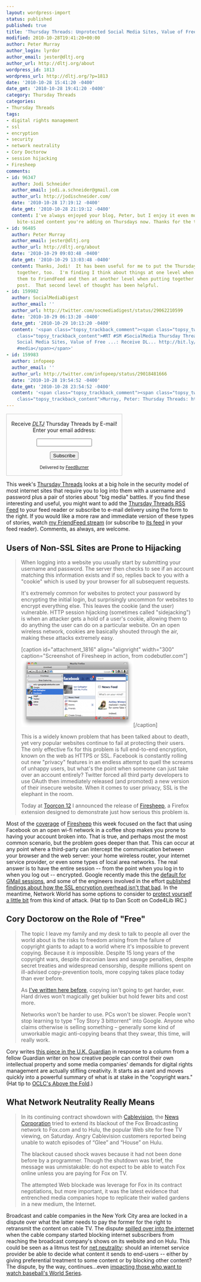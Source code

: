 ```yaml
---
layout: wordpress-import
status: published
published: true
title: 'Thursday Threads: Unprotected Social Media Sites, Value of Free, and Real Life Net Neutrality'
modified: 2010-10-28T19:41:20+00:00
author: Peter Murray
author_login: lyrdor
author_email: jester@dltj.org
author_url: http://dltj.org/about
wordpress_id: 1813
wordpress_url: http://dltj.org/?p=1813
date: '2010-10-28 15:41:20 -0400'
date_gmt: '2010-10-28 19:41:20 -0400'
category: Thursday Threads
categories:
- Thursday Threads
tags:
- digital rights management
- ssl
- encryption
- security
- network neutrality
- Cory Doctorow
- session hijacking
- Firesheep
comments:
- id: 96347
  author: Jodi Schneider
  author_email: jodi.a.schneider@gmail.com
  author_url: http://jodischneider.com/
  date: '2010-10-28 17:19:12 -0400'
  date_gmt: '2010-10-28 21:19:12 -0400'
  content: I've always enjoyed your blog, Peter, but I enjoy it even more with the
    bite-sized content you're adding on Thursdays now. Thanks for the tips!
- id: 96485
  author: Peter Murray
  author_email: jester@dltj.org
  author_url: http://dltj.org/about
  date: '2010-10-29 09:03:48 -0400'
  date_gmt: '2010-10-29 13:03:48 -0400'
  content: Thanks, Jodi!  It has been useful for me to put the Thursday Threads posts
    together, too.  I'm finding I think about things at one level when initially posting
    them to FriendFeed and then at another level when putting together the weekly
    post.  That second level of thought has been helpful.
- id: 159982
  author: SocialMediaDigest
  author_email: ''
  author_url: http://twitter.com/socmediadigest/status/29062210599
  date: '2010-10-29 06:13:20 -0400'
  date_gmt: '2010-10-29 10:13:20 -0400'
  content: '<span class="topsy_trackback_comment"><span class="topsy_twitter_username"><span
    class="topsy_trackback_content">#RT #SM #SocialMedia Thursday Threads: Unprotected
    Social Media Sites, Value of Free ...: Receive DL... http://bit.ly/94nqbe #social
    #media</span></span>'
- id: 159983
  author: infopeep
  author_email: ''
  author_url: http://twitter.com/infopeep/status/29018481666
  date: '2010-10-28 19:54:52 -0400'
  date_gmt: '2010-10-28 23:54:52 -0400'
  content: '<span class="topsy_trackback_comment"><span class="topsy_twitter_username"><span
    class="topsy_trackback_content">Murray, Peter: Thursday Threads: http://bit.ly/dlKhx5</span></span>'
---
```

<div id="feedburner-thursday-threads-email" class="wp-caption alignright" style="width: 310px;">
<form style="border:1px solid #ccc;padding:3px;text-align:center;" action="http://feedburner.google.com/fb/a/mailverify" method="post" target="popupwindow" onsubmit="window.open('http://feedburner.google.com/fb/a/mailverify?uri=thursday-threads', 'popupwindow', 'scrollbars=yes,width=550,height=520');return true">
<p>Receive <i><acronym title="Disruptive Library Technology Jester">DLTJ</acronym></i> Thursday Threads by E-mail!  Enter your email address:</p>
<p><input type="text" style="width:140px" name="email"/></p>
<p><input type="hidden" value="thursday-threads" name="uri"/><input type="hidden" name="loc" value="en_US"/><input type="submit" value="Subscribe" />
<p style="font-size: 80%">Delivered by <a href="http://feedburner.google.com" target="_blank" title="Google Feedburner Service">FeedBurner</a></p>
</form>
</div>
<p>This week's  <a href="/category/thursday-threads/">Thursday Threads</a> looks at a big hole in the security model of most internet sites that require you to log into them with a username and password plus a pair of stories about "big media" battles.  If you find these interesting and useful, you might want to add the <a href="http://feeds.dltj.org/thursday-threads/">Thursday Threads RSS Feed</a> to your feed reader or subscribe to e-mail delivery using the form to the right.  If you would like a more raw and immediate version of these types of stories, watch <a href="http://friendfeed.com/dltj" title="Peter Murray - FriendFeed">my FriendFeed stream</a> (or subscribe to <a href="feed://friendfeed.com/dltj?format=atom">its feed</a> in your feed reader).  Comments, as always, are welcome.<br />
<!--more--></p>
<h2>Users of Non-SSL Sites are Prone to Hijacking</h2>
<blockquote><p>When logging into a website you usually start by submitting your username and password. The server then checks to see if an account matching this information exists and if so, replies back to you with a "cookie" which is used by your browser for all subsequent requests.</p>
<p>It's extremely common for websites to protect your password by encrypting the initial login, but surprisingly uncommon for websites to encrypt everything else. This leaves the cookie (and the user) vulnerable. HTTP session hijacking (sometimes called "sidejacking") is when an attacker gets a hold of a user's cookie, allowing them to do anything the user can do on a particular website. On an open wireless network, cookies are basically shouted through the air, making these attacks extremely easy.</p>
<p>[caption id="attachment_1816" align="alignright" width="300" caption="Screenshot of Firesheep in action, from codebutler.com"]<a href="http://codebutler.com/firesheep" title="Firesheep announcement"><img src="/assets/images/2010/10/Firesheep-exploit-in-action-300x181.png" alt="Firesheep exploit in action" title="Firesheep exploit in action" width="300" height="181" class="size-medium wp-image-1816" /></a>[/caption]
<p>This is a widely known problem that has been talked about to death, yet very popular websites continue to fail at protecting their users. The only effective fix for this problem is full end-to-end encryption, known on the web as HTTPS or SSL. Facebook is constantly rolling out new "privacy" features in an endless attempt to quell the screams of unhappy users, but what's the point when someone can just take over an account entirely? Twitter forced all third party developers to use OAuth then immediately released (and promoted) a new version of their insecure website. When it comes to user privacy, SSL is the elephant in the room.</p>
<p> Today at <a href="http://sandiego.toorcon.org/" title="ToorCon - Home">Toorcon 12</a> I announced the release of <a href="http://codebutler.github.com/firesheep/" title="Firesheep plugin distribution site">Firesheep</a>, a Firefox extension designed to demonstrate just how serious this problem is.</p>
</blockquote>
<p>Most of the <a href="http://news.google.com/news/search?pz=1&amp;cf=all&amp;ned=us&amp;hl=en&amp;as_q=firesheep&amp;as_epq=&amp;as_oq=&amp;as_eq=&amp;as_scoring=o&amp;btnG=Search&amp;as_qdr=a&amp;as_drrb=b&amp;as_minm=10&amp;as_mind=20&amp;as_maxm=10&amp;as_maxd=28&amp;as_nsrc=&amp;as_nloc=&amp;geo=&amp;as_author=&amp;as_occt=any" title="Google News/Blog search for 'Firesheep'">coverage</a> of <a href="http://codebutler.com/firesheep" title="Firesheep announcement">Firesheep</a> this week focused on the fact that using Facebook on an open wi-fi network in a coffee shop makes you prone to having your account broken into.  That is true, and perhaps most the most common scenario, but the problem goes deeper than that.  This can occur at any point where a third-party can intercept the communication between your browser and the web server:  your home wireless router, your internet service provider, or even some types of local area networks.  The real answer is to have the entire session -- from the point when you log in to when you log out -- encrypted.  Google recently made this the <a href="http://gmailblog.blogspot.com/2010/01/default-https-access-for-gmail.html" title="Default https access for Gmail - Official Gmail Blog">default for GMail sessions</a>, and some of the engineers involved in the effort <a href="http://www.imperialviolet.org/2010/06/25/overclocking-ssl.html" title="Overclocking SSL - ImperialViolet">published findings about how the SSL encryption overhead isn't that bad</a>.  In the meantime, Network World has some options to consider to <a href="http://www.networkworld.com/news/2010/102610-how-to-protect-against-firesheep.html" title="How to protect against Firesheep attacks  | Network World">protect yourself a little bit</a> from this kind of attack. (Hat tip to Dan Scott on Code4Lib IRC.)</p>
<h2>Cory Doctorow on the Role of "Free"</h2>
<blockquote><p>The topic I leave my family and my desk to talk to people all over the world about is the risks to freedom arising from the failure of copyright giants to adapt to a world where it's impossible to prevent copying. Because it <em>is</em> impossible. Despite 15 long years of the copyright wars, despite draconian laws and savage penalties, despite secret treaties and widespread censorship, despite millions spent on ill-advised copy-prevention tools, more copying takes place today than ever before.</p>
<p>As <a href="http://www.guardian.co.uk/technology/2007/sep/18/informationeconomy" title="I've written here before">I've written here before</a>, copying isn't going to get harder, ever. Hard drives won't magically get bulkier but hold fewer bits and cost more.</p>
<p>Networks won't be harder to use. PCs won't be slower. People won't stop learning to type "Toy Story 3 bittorrent" into Google. Anyone who claims otherwise is selling something &ndash; generally some kind of unworkable magic anti-copying beans that they swear, this time, will really work.</p>
</blockquote>
<p>Cory writes <a href="http://www.guardian.co.uk/technology/blog/2010/oct/05/free-online-content-cory-doctorow" title="The real cost of free | Cory Doctorow | Guardian technology blog">this piece in the U.K. Guardian</a> in response to a column from a fellow Guardian writer on how creative people can control their own intellectual property and some media companies' demands for digital rights management are actually stifling creativity.  It starts as a rant and moves quickly into a powerful summary of what is at stake in the "copyright wars."  (Hat tip to <a href="http://www.oclc.org/research/publications/newsletters/abovethefold/default.htm" title="Above the Fold">OCLC's Above the Fold</a>.)</p>
<h2>What Network Neutrality Really Means</h2>
<blockquote><p>In its continuing contract showdown with <a href="http://topics.nytimes.com/top/news/business/companies/cablevision_systems_corporation/index.html" title="More information about Cablevision Systems Corp">Cablevision</a>, the <a href="http://topics.nytimes.com/top/news/business/companies/news_corporation/index.html" title="More information about News Corporation">News Corporation</a> tried to extend its blackout of the Fox Broadcasting network to Fox.com and to Hulu, the popular Web site for free TV viewing, on Saturday. Angry Cablevision customers reported being unable to watch episodes of &ldquo;Glee&rdquo; and &ldquo;House&rdquo; on Hulu.        </p>
<p>The blackout caused shock waves because it had not been done before by a programmer. Though the shutdown was brief, the message was unmistakable: do not expect to be able to watch Fox online unless you are paying for Fox on TV.        </p>
<p>The attempted Web blockade was leverage for Fox in its contract negotiations, but more important, it was the latest evidence that entrenched media companies hope to replicate their walled gardens in a new medium, the Internet.</p>
</blockquote>
<p>Broadcast and cable companies in the New York City area are locked in a dispute over what the latter needs to pay the former for the right to retransmit the content on cable TV.  The dispute <a href="http://www.nytimes.com/2010/10/20/business/media/20hulu.html" title="Internet Is a Weapon in Cable Fight | New York Times">spilled over into the internet</a> when the cable company started blocking internet subscribers from reaching the broadcast company's shows on its website and on Hulu.  This could be seen as a litmus test for <a href="http://en.wikipedia.org/wiki/Network_neutrality" title="Network Neutrality | Wikipedia">net neutrality</a>:  should an internet service provider be able to decide what content it sends to end-users -- either by giving preferential treatment to some content or by blocking other content?  The dispute, by the way, continues...even <a href="http://www.nytimes.com/2010/10/27/sports/baseball/27sandomir.html" title="Rabbit Ears Redux | New York Times">impacting those who want to watch baseball's World Series</a>.</p>
